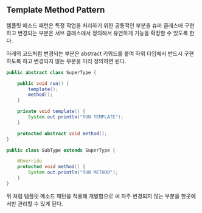 ## Template Method Pattern

템플릿 메소드 패턴은 특정 작업을 처리하기 위한 공통적인 부분을 슈퍼 클래스에 구현하고 변경되는 부분은 서브 클래스에서 정의해서 유연하게 기능을 확장할 수 있도록 한다.



아래의 코드처럼 변경되는 부분은 abstract 키워드를 붙여 하위 타입에서 반드시 구현하도록 하고 변경되지 않는 부분을 미리 정의하면 된다.

```java
public abstract class SuperType {

    public void run() {
        template();
        method();
    }

    private void template() {
        System.out.println("RUN TEMPLATE");
    }

    protected abstract void method();
}
```

```java
public class SubType extends SuperType {

    @Override
    protected void method() {
        System.out.println("RUN METHOD");
    }
}
```

위 처럼 템플릿 메소드 패턴을 적용해 개발함으로 써 자주 변경되지 않는 부분을 한곳에서만 관리할 수 있게 된다.